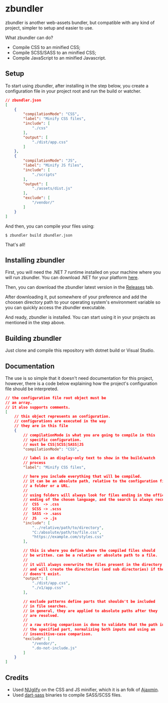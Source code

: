 # zbundler

zbundler is another web-assets bundler, but compatible with any kind of project, simpler to setup and easier to use.

What zbundler can do?

- Compile CSS to an minified CSS;
- Compile SCSS/SASS to an minified CSS;
- Compile JavaScript to an minified Javascript.

## Setup

To start using zbundler, after installing in the step below, you create a configuration file in your project root and run the build or watcher.

```json
// zbundler.json
[
    {
        "compilationMode": "CSS",
        "label": "Minify CSS files",
        "include": [
            "./css"
        ],
        "output": [
            "./dist/app.css"
        ]
    },
    {
        "compilationMode": "JS",
        "label": "Minify JS files",
        "include": [
            "./scripts"
        ],
        "output": [
            "./assets/dist.js"
        ],
        "exclude": [
            "/vendor/"
        ]
    }
]
```

And then, you can compile your files using:

```
$ zbundler build zbundler.json
```

That's all!

## Installing zbundler

First, you will need the .NET 7 runtime installed on your machine where you will run zbundler. You can download .NET for your platform [here](https://dotnet.microsoft.com/pt-br/download/dotnet/7.0).

Then, you can download the zbundler latest version in the [Releases](https://github.com/CypherPotato/zbundler) tab.

After downloading it, put somewhere of your preference and add the choosen directory path to your operating system's environment variable so you can quickly access the zbundler executable.

And ready, zbundler is installed. You can start using it in your projects as mentioned in the step above.

## Building zbundler

Just clone and compile this repository with dotnet build or Visual Studio.

## Documentation

The use is so simple that it doesn't need documentation for this project, however, there is a code below explaining how the project's configuration file should be interpreted.

```json
// the configuration file root object must be
// an array.
// it also supports comments.
[
    // this object represents an configuration.
    // configurations are executed in the way
    // they are in this file
    {
        // compilationMode is what you are going to compile in this
        // specific configuration.
        // must be CSS|SCSS|SASS|JS
        "compilationMode": "CSS",

        // label is an display-only text to show in the build/watch
        // process
        "label": "Minify CSS files",

        // here you include everything that will be compiled.
        // it can be an absolute path, relative to the configuration file,
        // a folder or a URL.
        //
        // using folders will always look for files ending in the official
        // ending of the chosen language, and the search is always recursive.
        //  CSS  -> .css
        //  SCSS -> .scss
        //  SASS -> .sass
        //  JS   -> .js
        "include": [
            "../relative/path/to/directory",
            "C:/absolute/path/to/file.css",
            "https://example.com/styles.css"
        ],

        // this is where you define where the compiled files should
        // be written. can be a relative or absolute path to a file.
        // 
        // it will always overwrite the files present in the directory
        // and will create the directories (and sub directories) if they
        // doens't exist.
        "output": [
            "./dist/app.css",
            "./v1/app.css"
        ],

        // exclude patterns define parts that shouldn't be included
        // in file searches.
        // in general, they are applied to absolute paths after they
        // are resolved.
        // 
        // a raw string comparison is done to validate that the path includes
        // the specified part, normalizing both inputs and using an
        // insensitive-case comparison.
        "exclude": [
            "/vendor/",
            ".do-not-include.js"
        ]
    }
]
```

## Credits

- Used [NUglify](https://github.com/trullock/NUglify) on the CSS and JS minifier, which it is an folk of [Ajaxmin](https://github.com/microsoft/ajaxmin).
- Used [dart-sass](https://github.com/sass/dart-sass) binaries to compile SASS/SCSS files.